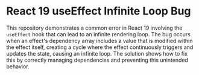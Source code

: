 # React 19 useEffect Infinite Loop Bug

This repository demonstrates a common error in React 19 involving the `useEffect` hook that can lead to an infinite rendering loop. The bug occurs when an effect's dependency array includes a value that is modified within the effect itself, creating a cycle where the effect continuously triggers and updates the state, causing an infinite loop.  The solution shows how to fix this by correctly managing dependencies and preventing this unintended behavior.